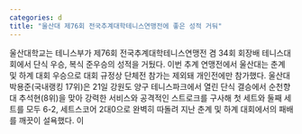 ```yaml
---
categories: d
title: "울산대 제76회 전국추계대학테니스연맹전에 좋은 성적 거둬"
---
```

울산대학교는 테니스부가 제76회 전국추계대학테니스연맹전 겸 34회 회장배 테니스대회에서 단식 우승, 복식 준우승의 성적을 거뒀다. 이번 추계 연맹전에서 울산대는 춘계 및 하계 대회 우승으로 대회 규정상 단체전 참가는 제외돼 개인전에만 참가했다. 울산대 박용준(국내랭킹 17위)은 21일 강원도 양구 테니스파크에서 열린 단식 결승에서 순천향대 추석현(8위)을 맞아 강력한 서비스와 공격적인 스트로크를 구사해 첫 세트와 둘째 세트를 모두 6-2, 세트스코어 2대0으로 완벽히 따돌려 지난 춘계 및 하계 대회에서의 패배를 깨끗이 설욕했다. 이